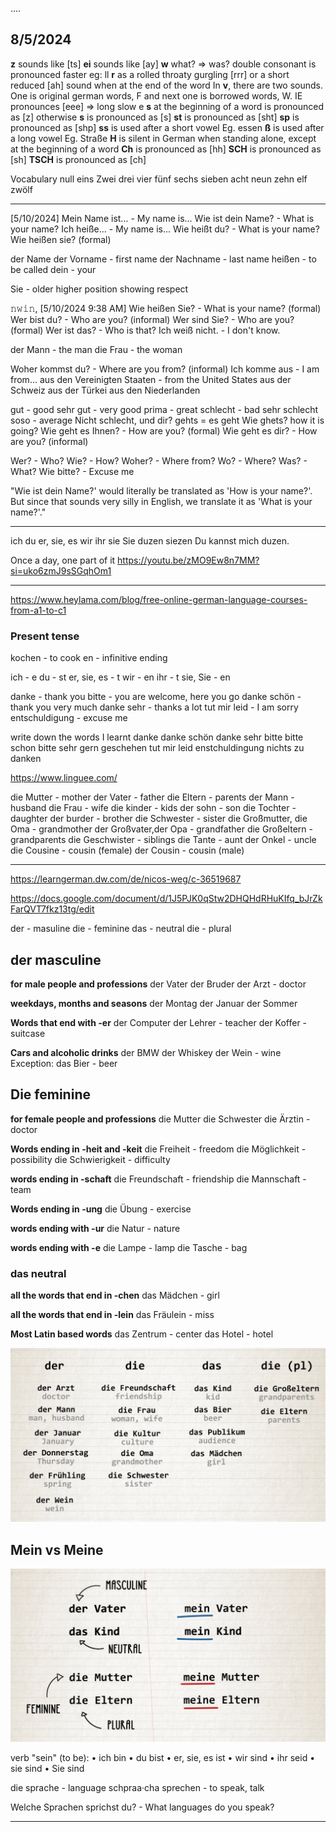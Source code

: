 ....

## 8/5/2024

**z** sounds like [ts]
**ei** sounds like [ay]
**w** what? => was?
double consonant is pronounced faster eg: ll
**r** as a rolled throaty gurgling [rrr]
or a short reduced [ah] sound when at the end of the word
In **v**, there are two sounds. One is original german words, F and next one is borrowed words, W.
IE pronounces [eee] => long slow e
**s** at the beginning of a word is pronounced as [z]
otherwise **s** is pronounced as [s]
**st** is pronounced as [sht]
**sp** is pronounced as [shp]
**ss** is used after a short vowel Eg. essen
**ß** is used after a long vowel Eg. Straße
**H** is silent in German when standing alone, except at the beginning of a word
**Ch** is pronounced as [hh]
**SCH** is pronounced as [sh]
**TSCH** is pronounced as [ch]

Vocabulary
null
eins
Zwei
drei
vier
fünf
sechs
sieben
acht
neun
zehn
elf
zwölf

---

[5/10/2024]
Mein Name ist... - My name is...
Wie ist dein Name? - What is your name?
Ich heiße... - My name is...
Wie heißt du? - What is your name?
Wie heißen sie? (formal)

der Name
der Vorname - first name
der Nachname - last name
heißen - to be called
dein - your

Sie -
older
higher position
showing respect

𝚗𝚠𝚒𝚗, [5/10/2024 9:38 AM]
Wie heißen Sie? - What is your name? (formal)
Wer bist du? - Who are you? (informal)
Wer sind Sie? - Who are you? (formal)
Wer ist das? - Who is that?
Ich weiß nicht. - I don't know.

der Mann - the man
die Frau - the woman

Woher kommst du? - Where are you from? (informal)
Ich komme aus - I am from...
aus den Vereinigten Staaten - from the United States
aus der Schweiz
aus der Türkei
aus den Niederlanden

gut - good
sehr gut - very good
prima - great
schlecht - bad
sehr schlecht
soso - average
Nicht schlecht, und dir?
gehts = es geht
Wie ghets? how it is going?
Wie geht es Ihnen? - How are you? (formal)
Wie geht es dir? - How are you? (informal)

Wer? - Who?
Wie? - How?
Woher? - Where from?
Wo? - Where?
Was? - What?
Wie bitte? - Excuse me

"Wie ist dein Name?' would literally be translated as 'How is your
name?'. But since that sounds very silly in English, we translate it as 'What
is your name?'."

---

ich
du
er, sie, es
wir
ihr
sie
Sie
duzen
siezen
Du kannst mich duzen.

Once a day, one part of it
https://youtu.be/zMO9Ew8n7MM?si=uko6zmJ9sSGqhOm1

---

https://www.heylama.com/blog/free-online-german-language-courses-from-a1-to-c1

### Present tense

kochen - to cook
en - infinitive ending

ich - e
du - st
er, sie, es - t
wir - en
ihr - t
sie, Sie - en

danke - thank you
bitte - you are welcome, here you go
danke schön - thank you very much
danke sehr - thanks a lot
tut mir leid - I am sorry
entschuldigung - excuse me

write down the words I learnt
danke
danke schön
danke sehr
bitte
bitte schon
bitte sehr
gern geschehen
tut mir leid
enstchuldingung
nichts zu danken

https://www.linguee.com/

die Mutter - mother
der Vater - father
die Eltern - parents
der Mann - husband
die Frau - wife
die kinder - kids
der sohn - son
die Tochter - daughter
der burder - brother
die Schwester - sister
die Großmutter, die Oma - grandmother
der Großvater,der Opa - grandfather
die Großeltern - grandparents
die Geschwister - siblings
die Tante - aunt
der Onkel - uncle
die Cousine - cousin (female)
der Cousin - cousin (male)

---

https://learngerman.dw.com/de/nicos-weg/c-36519687

https://docs.google.com/document/d/1J5PJK0qStw2DHQHdRHuKIfq_bJrZkFarQVT7fkz13tg/edit

der - masuline
die - feminine
das - neutral
die - plural

## der masculine

**for male people and professions**
der Vater
der Bruder
der Arzt - doctor

**weekdays, months and seasons**
der Montag
der Januar
der Sommer

**Words that end with -er**
der Computer
der Lehrer - teacher
der Koffer - suitcase

**Cars and alcoholic drinks**
der BMW
der Whiskey
der Wein - wine
Exception: das Bier - beer

## Die feminine

**for female people and professions**
die Mutter
die Schwester
die Ärztin - doctor

**Words ending in -heit and -keit**
die Freiheit - freedom
die Möglichkeit - possibility
die Schwierigkeit - difficulty

**words ending in -schaft**
die Freundschaft - friendship
die Mannschaft - team

**Words ending in -ung**
die Übung - exercise

**words ending with -ur**
die Natur - nature

**words ending with -e**
die Lampe - lamp
die Tasche - bag

### das neutral

**all the words that end in -chen**
das Mädchen - girl

**all the words that end in -lein**
das Fräulein - miss

**Most Latin based words**
das Zentrum - center
das Hotel - hotel

![Alt Text](./image/image.png)

## Mein vs Meine

![Alt Text](./image/img1.jpg)

verb "sein" (to be):
• ich bin
• du bist
• er, sie, es ist
• wir sind
• ihr seid
• sie sind
• Sie sind

die sprache - language schpraa·cha
sprechen - to speak, talk

Welche Sprachen sprichst du? - What languages do you speak?

---
